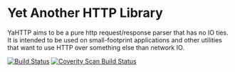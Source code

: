 Yet Another HTTP Library
========================

YaHTTP aims to be a pure http request/response parser that has no IO ties. It is intended to be used on small-footprint applications and other utilities that want to use HTTP over something else than network IO.

[![Build Status](https://travis-ci.org/cmouse/yahttp.svg?branch=master)](https://travis-ci.org/cmouse/yahttp)
[![Coverity Scan Build Status](https://scan.coverity.com/projects/2161/badge.svg)](https://scan.coverity.com/projects/2161)
